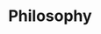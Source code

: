 ---
templateKey: clinic-page
language: en
title: Philosophy
redirects: /la-clinica/filosofia/
published: true
hero:
  display: true
  type: default
  image: /img/hero-philosophy.jpg
  parallax: true
  title: >
    <span style="color:white">Philosophy</span>
  indicator: true
  halfSize: false
moreinfoFinancing:
  display: false
  type: 2
  imgparallax: /img/parallax-why-choose-us.jpg
  title: ''
  subtitle: ''
  otherinfo1: ''
  otherinfo2: ''
  paragraphs:
    - paragraph: ''
    
checkout:
  display: false
  title: ''
  options:
    - img: /img/icon-bank-transfer.png
      title: ''
      subTitle: ''

  checkout:
    - img: /img/icon-paypal.png
      to: /
      text: ''
  banner:
      aside: >
          ''
      img: /img/icon-travel.png
heading:
  display: true
  classname:  section-reasons
  title: Our Basis for Work and Professional Success
  content: >
    <p class="dv-subtitle text-center">In DENTAL VIP we understand the future as a great challenge for all and we face it with a highly positive attitude towards people and the country. We consider our current situation and its nuances as a great opportunity and life lesson.</p>


sections:
  display: true
  sections:  
  - type: 1
    titleimage: /img/icon-clinic-chair.jpg
    contentimage: /img/sections-facilities.jpg 
    titlecontent: In the clinic…
    content: >
      <p class="light-font">
        The DENTAL VIP clinic has been conceived and designed so that the
          patient feels immersed in a cozy atmosphere and enjoys&nbsp;
          <strong>a relaxed, calm and maximum comfort climate,</strong> from the
          moment he is received and throughout his visit.&nbsp;
          <strong>
            We have modern and comfortable facilities, the best cutting-edge
            technology, the most advanced equipments and a recognized group of
            high-level Specialist Dentists.&nbsp;
          </strong>
          This allows us to offer a new concept in Dentistry:
          <em>&nbsp;modern, integral and specialized.</em>
      </p>
      <p class="light-font">
         A privileged location with easy access, the availability of structural
          parking into the building and the permanent presence of a large
          private security staff are also an essential part of our conception of
          service, of our intention to make your overall experience something
          positive and our great effort&nbsp;
          <strong>
            to make your visit calendar as comfortable, expeditious and safe as
            possible.
          </strong>
      </p>
  - type: 2
    titleimage: /img/icon-teeth-implants.jpg
    contentimage: /img/sections-treatment.jpg
    titlecontent: In the treatment...
    content: >
      <p class="light-font">
        As our main concern is your health, in DENTAL VIP&nbsp;
          <strong>
            we work with the highest quality materials and instruments.&nbsp;
          </strong>
          We guarantee ethics in services and optimal results in the resolution
          of highly complex clinical cases. For this, we use&nbsp;
          <strong>
            professional competence, commitment, flexibility and innovation
            capacity.
          </strong>{' '}
          In addition, we are a multidisciplinary team that is constantly
          evolving, training us every day in the new techniques and procedures
          that allow us to further improve the aesthetic and functional results
          of all our treatments.
      </p>
      <p class="light-font">
        In our work we always make sure to provide&nbsp;
          <strong>
            a fully customized Medical-Dental service tailored to your
            needs.&nbsp;
          </strong>
          Our clinical coordinator will make the Specialists work as a team,
          putting at your disposal&nbsp;
          <strong>
            experience, scientific knowledge and the latest advances in the
            field of oral health.
          </strong>
      </p>
  - type: 1
    titleimage: /img/icon-handshake.jpg
    contentimage: /img/sections-humanity.jpg
    titlecontent: In the human...
    content: >
      <p class="light-font">
        We have set ourselves as north to ensure that patients receive the
          best care, so we always offer&nbsp;
          <strong>
            a personal, friendly, sincere and very professional deal by the
            entire human team that works in the institution.
          </strong>{' '}
          Transparency, honesty, tolerance and equity in collaboration
          constitute our basis for success, harmony and job satisfaction.
          Although the results of the treatment always be your main motivation,
          we will try to go further to exceed expectations, achieve your full
          approval and&nbsp;
          <strong>
            consolidate us as a reference center for close friends and family.
          </strong>
      </p>

      <p class="light-font">
         Our philosophy is well reflected in our great effort &nbsp;
          <strong>
            to achieve good communication between the Dentist and the
            Patient.&nbsp;
          </strong>
          For us it is essential that you get to understand and reason what your
          dental problem is, what were its causes and what are its consequences
          and therapeutic alternatives, so that together we can give it solution
          and can also prevent its recurrence. Remember that &nbsp;
          <strong>prevention is the cornerstone of any health strategy.</strong>
      </p>
  - type: 2
    titleimage: /img/icon-money.jpg
    contentimage: /img/sections-economics.jpg
    titlecontent: In the economic...
    content:
      <p class="light-font">
        Many patients go to a dental insurance, a franchise or a popular
          clinic for the price they offer, but generally the care is very basic,
          massive, little specialized and offered by itinerant dentists who are
          just beginning in the profession.&nbsp;
          <strong>
            When it comes to private attention, always mistrust of free
            consultations, 2x1 offers and excessively low fees, since they
            usually hide a great deterioration in the quality of care
          </strong>{' '}
          that can put your health at risk and make you easy prey to
          professional malpractice. Work very fast, attend to many patients,
          delegate functions and spare the most in academic training,
          infrastructure, technology, biosafety and expenses of clinical
          material is a common philosophy in those who tender cheap dentistry.
      </p>
      <p class="light-font">
        DENTAL VIP offers&nbsp;
          <strong>
            dedication, personalization, excellence and exclusivity,
          </strong>{' '}
          combining the best of Specialized Integrated Dentistry with the most
          current and relevant technology, all
          <strong>&nbsp;at fair and truly favorable prices,</strong> surely
          below those of our direct competition.
      </p>

reasons:
  display: false
  reasons:  
  - type: 1
    img: /img/icon-number-01.jpg  
    nameimg: ''
    title: ''
    paragraph:
      ''
      
lightQuote:
  color: '#fff'
  display: true
  img:
    ld: /img/quotes-phillosophy-en.jpg
    pt: /img/quotes-phillosophy-portrait-en.jpg
  content: THE RESPECT FOR THE LIFE AND INTEGRITY OF THE HUMAN PERSON, THE PROMOTION AND PRESERVATION OF HEALTH, AS A COMPONENT OF DEVELOPMENT AND SOCIAL WELFARE, AND ITS EFFECTIVE PROJECTION TO THE COMMUNITY, CONSTITUTE IN ALL CIRCUMSTANCES THE PRINCIPAL DUTY OF THE DENTIST. "
  
gallery: 
  display: false
  isMasonry: false
  
lightbox:
  display: false
  placeholder: ''
  type: ''
  images: 
    - image: /img/procedures-implants.png

elements:
  - link: #
    bg: /img/procedures-implants.png
    title: ''
    placeholder: ''
    body: >
      ''
    action: false

social:
  display: true
  imgparallax: /img/parallax-follow-us.jpg
  title: Follow Us
  subtitle: On our blog and social networks
  additionalText: News, Articles, Topical Advices and Much More …
  icons:
    - icon:
        img: false
        class: icon-blog
      alt: blog
      nameicon: Blog
      link:
        href: /en/blog/
        target: _blank
        rel: noopener noreferrer
    - icon:
        img: false
        class: icon-instagram
      alt: instagram
      nameicon: Instagram
      link:
        href: https://www.instagram.com/dental_vip/
        target: _blank
        rel: noopener noreferrer
    - icon:
        img: false
        class: icon-facebook
      alt: facebook
      nameicon: Facebook
      link:
        href: https://www.facebook.com/dentalvip/
        target: _blank
        rel: noopener noreferrer
banner:
  display: false
  img: /img/banner-financing.png
  paragraphs:
    - paragraph1:
        ''
      paragraph2:
        ''
    
procedures:
  display: true
  title: ¡One Specialty for each treatment!
  procedures:
    - title: dental implants
      to: /en/the-clinic/dental-implants/
      img: /img/procedures-implants.png
    - title: Orthodontics
      to: /en/specialties/orthodontics/
      img: /img/procedures-orthodontics.png
    - title: Aesthetic Dentistry
      to:  /especialidades/aesthetic-dentistry/
      img: /img/procedures-aesthetic-dentistry.png
---